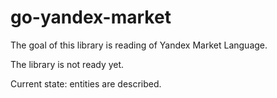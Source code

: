 # go-yandex-market

The goal of this library is reading of Yandex Market Language.

The library is not ready yet.

Current state: entities are described.
